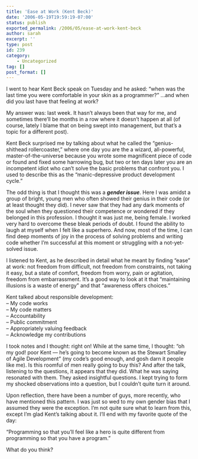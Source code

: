 ```yaml
---
title: 'Ease at Work (Kent Beck)'
date: '2006-05-19T19:59:19-07:00'
status: publish
exported_permalink: /2006/05/ease-at-work-kent-beck
author: sarah
excerpt: ''
type: post
id: 239
category:
    - Uncategorized
tag: []
post_format: []
---
```

I went to hear Kent Beck speak on Tuesday and he asked: “when was the last time you were comfortable in your skin as a programmer?” …and when did you last have that feeling at work?

My answer was: last week. It hasn’t always been that way for me, and sometimes there’ll be months in a row where it doesn’t happen at all (of course, lately I blame that on being swept into management, but that’s a topic for a different post).

Kent Beck surprised me by talking about what he called the “genius-shithead rollercoaster,” where one day you are the a wizard, all-powerful, master-of-the-universe because you wrote some magnificent piece of code or found and fixed some harrowing bug, but two or ten days later you are an incompetent idiot who can’t solve the basic problems that confront you. I used to describe this as the “manic-depressive product development cycle.”

The odd thing is that I thought this was a ***gender issue***. Here I was amidst a group of bright, young men who often showed their genius in their code (or at least thought they did). I never saw that they had any dark moments of the soul when they questioned their competence or wondered if they belonged in this profession. I thought it was just me, being female. I worked very hard to overcome these bleak periods of doubt. I found the ability to laugh at myself when I felt like a superhero. And now, most of the time, I can find deep moments of joy in the process of solving problems and writing code whether I’m successful at this moment or struggling with a not-yet-solved issue.

I listened to Kent, as he described in detail what he meant by finding “ease” at work: not freedom from difficult, not freedom from constraints, not taking it easy, but a state of comfort, freedom from worry, pain or agitation, freedom from embarrassment. It’s a good way to look at it that “maintaining illusions is a waste of energy” and that “awareness offers choices.”

Kent talked about responsible development:  
– My code works  
– My code matters  
– Accountability  
– Public commitment  
– Appropriately valuing feedback  
– Acknowledge my contributions

I took notes and I thought: right on! While at the same time, I thought: “oh my god! poor Kent — he’s going to become known as the Stewart Smalley of Agile Development” (my code’s good enough, and gosh darn it people like me). Is this roomful of men really going to buy this? And after the talk, listening to the questions, it appears that they did. What he was saying resonated with them. They asked insightful questions. I kept trying to form my shocked observations into a question, but I couldn’t quite turn it around.

Upon reflection, there have been a number of guys, more recently, who have mentioned this pattern. I was just so wed to my own gender bias that I assumed they were the exception. I’m not quite sure what to learn from this, except I’m glad Kent’s talking about it. I’ll end with my favorite quote of the day:

“Programming so that you’ll feel like a hero is quite different from programming so that you have a program.”

What do you think?